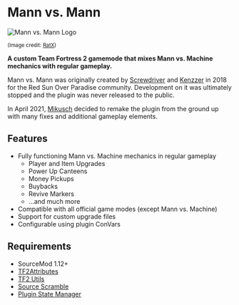 # Mann vs. Mann

![Mann vs. Mann Logo](https://repository-images.githubusercontent.com/359592641/ec8bd400-b132-11eb-8ae7-bf0809723735)

<sub>(Image credit: [RatX](https://steamcommunity.com/profiles/76561198058574997))</sub>

**A custom Team Fortress 2 gamemode that mixes Mann vs. Machine mechanics with regular gameplay.**

Mann vs. Mann was originally created by [Screwdriver](https://github.com/ScrewdriverHyena) and [Kenzzer](https://github.com/Kenzzer) in 2018 for the Red Sun Over Paradise community.
Development on it was ultimately stopped and the plugin was never released to the public.

In April 2021, [Mikusch](https://github.com/Mikusch) decided to remake the plugin from the ground up with many fixes and additional gameplay elements.

## Features

- Fully functioning Mann vs. Machine mechanics in regular gameplay
    - Player and Item Upgrades
    - Power Up Canteens
    - Money Pickups
    - Buybacks
    - Revive Markers
    - ...and much more
- Compatible with all official game modes (except Mann vs. Machine)
- Support for custom upgrade files
- Configurable using plugin ConVars

## Requirements

- SourceMod 1.12+
- [TF2Attributes](https://github.com/FlaminSarge/tf2attributes)
- [TF2 Utils](https://github.com/nosoop/SM-TFUtils)
- [Source Scramble](https://github.com/nosoop/SMExt-SourceScramble)
- [Plugin State Manager](https://github.com/Mikusch/PluginStateManager)
